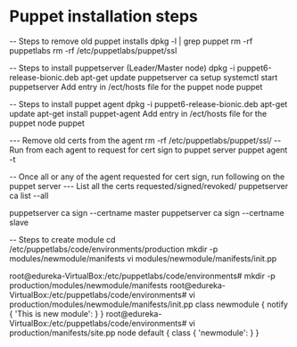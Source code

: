 # Puppet installation steps

-- Steps to remove old puppet installs
dpkg -l | grep puppet
rm -rf puppetlabs
rm -rf /etc/puppetlabs/puppet/ssl


-- Steps to install puppetserver (Leader/Master node)
dpkg -i puppet6-release-bionic.deb
apt-get update
puppetserver ca setup
systemctl start puppetserver
Add entry in /ect/hosts file for the puppet node
<ip address of the master node> <name of the host> puppet

-- Steps to install puppet agent 
dpkg -i puppet6-release-bionic.deb
apt-get update
apt-get install puppet-agent
Add entry in /ect/hosts file for the puppet node
<ip address of the master node> <name of the host> puppet

--- Remove old certs from the agent
rm -rf /etc/puppetlabs/puppet/ssl/
-- Run from each agent to request for cert sign to puppet server
puppet agent -t

-- Once all or any of the agent requested for cert sign, run following on the puppet server
--- List all the certs requested/signed/revoked/
puppetserver ca list --all

puppetserver ca sign --certname master
puppetserver ca sign --certname slave

-- Steps to create module
cd /etc/puppetlabs/code/environments/production
mkdir -p modules/newmodule/manifests
vi modules/newmodule/manifests/init.pp

root@edureka-VirtualBox:/etc/puppetlabs/code/environments# mkdir -p production/modules/newmodule/manifests
root@edureka-VirtualBox:/etc/puppetlabs/code/environments# vi production/modules/newmodule/manifests/init.pp
        class newmodule {
         notify { 'This is new module': }
        }
root@edureka-VirtualBox:/etc/puppetlabs/code/environments# vi production/manifests/site.pp
node default {
        class { 'newmodule': }
}
